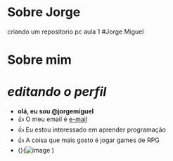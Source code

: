 # Sobre Jorge
criando um repositorio pc aula 1
#Jorge Miguel
# Sobre mim

# *editando o perfil*


- **olá, eu sou @jorgemiguel**
- :+1: O meu email é [e-mail](jorge.vasselai.souza@escola.pr.gov.br)
- :+1: Eu estou interessado em aprender programação
- :+1: A coisa que mais gosto é jogar games de RPG
- {}(![image](https://github.com/VaraVerde/repositorio2023_20/assets/137302478/54f8aaed-1a07-45a0-bf0f-05dc12807b59)
)

  
